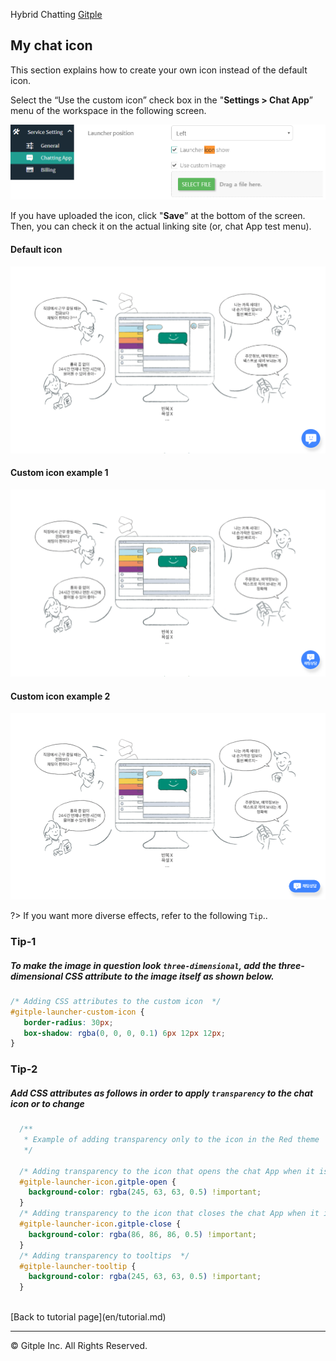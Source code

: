Hybrid Chatting [Gitple](https://gitple.io/en)

## My chat icon

This section explains how to create your own icon instead of the default icon.

Select the “Use the custom icon” check box in the "**Settings > Chat App**” menu of the workspace in the following screen.

![ws chat custom icon setting](assets/images/wsSettingCustomIcon.png)


If you have uploaded the icon, click "**Save**”  at the bottom of the screen. Then, you can check it on the actual linking site (or, chat App test menu).

#### Default icon
![ws chat default icon](assets/images/wsDefaultIcon.png)

#### Custom icon example 1 
![ws chat custom icon 1](assets/images/wsCustomIcon1.png)

#### Custom icon example 2 
![ws chat custom icon 2](assets/images/wsCustomIcon2.png)


?> If you want more  diverse effects, refer to the following `Tip`..

### Tip-1
##### To make the image in question look `three-dimensional`, add the three-dimensional CSS attribute to the image itself as shown below.

```css
/* Adding CSS attributes to the custom icon  */
#gitple-launcher-custom-icon {
   border-radius: 30px;
   box-shadow: rgba(0, 0, 0, 0.1) 6px 12px 12px;
}
```

### Tip-2
##### Add CSS attributes as follows in order to apply `transparency` to the chat icon or to change  

```css
  /**
   * Example of adding transparency only to the icon in the Red theme  
   */

  /* Adding transparency to the icon that opens the chat App when it is closed */
  #gitple-launcher-icon.gitple-open {
    background-color: rgba(245, 63, 63, 0.5) !important;
  }
  /* Adding transparency to the icon that closes the chat App when it is opened. */
  #gitple-launcher-icon.gitple-close {
    background-color: rgba(86, 86, 86, 0.5) !important;
  }
  /* Adding transparency to tooltips  */
  #gitple-launcher-tooltip {
    background-color: rgba(245, 63, 63, 0.5) !important;
  }
```


<br>
[Back to tutorial page](en/tutorial.md)

---

© Gitple Inc. All Rights Reserved.
